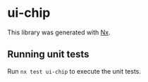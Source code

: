 # ui-chip

This library was generated with [Nx](https://nx.dev).

## Running unit tests

Run `nx test ui-chip` to execute the unit tests.

